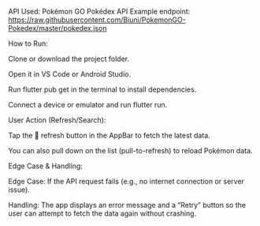 API Used:
Pokémon GO Pokédex API
Example endpoint:
https://raw.githubusercontent.com/Biuni/PokemonGO-Pokedex/master/pokedex.json

How to Run:

Clone or download the project folder.

Open it in VS Code or Android Studio.

Run flutter pub get in the terminal to install dependencies.

Connect a device or emulator and run flutter run.

User Action (Refresh/Search):

Tap the 🔄 refresh button in the AppBar to fetch the latest data.

You can also pull down on the list (pull-to-refresh) to reload Pokémon data.

Edge Case & Handling:

Edge Case: If the API request fails (e.g., no internet connection or server issue).

Handling: The app displays an error message and a “Retry” button so the user can attempt to fetch the data again without crashing.

